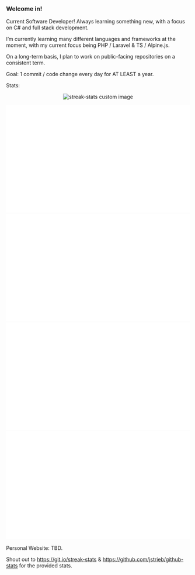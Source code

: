### Welcome in!

Current Software Developer! Always learning something new, with a focus on C# and full stack development.

I’m currently learning many different languages and frameworks at the moment, with my current focus being PHP / Laravel & TS / Alpine.js.

On a long-term basis, I plan to work on public-facing repositories on a consistent term.

Goal: 1 commit / code change every day for AT LEAST a year.


Stats:
<p align="center"> <img src="https://streak-stats.demolab.com?user=13011brett&theme=neon&hide_border=true&date_format=j%20M%5B%20Y%5D" alt="streak-stats custom image"/></p>
<p align="center">
  <img src="https://raw.githubusercontent.com/13011brett/stats/master/generated/overview.svg#gh-dark-mode-only"/>
  <img src="https://raw.githubusercontent.com/13011brett/stats/master/generated/overview.svg#gh-light-mode-only"/>
  <img src="https://raw.githubusercontent.com/13011brett/stats/master/generated/languages.svg#gh-dark-mode-only"/>
  <img src="https://raw.githubusercontent.com/13011brett/stats/master/generated/languages.svg#gh-light-mode-only"/>
</p>



Personal Website: TBD.

Shout out to https://git.io/streak-stats & https://github.com/jstrieb/github-stats for the provided stats.
